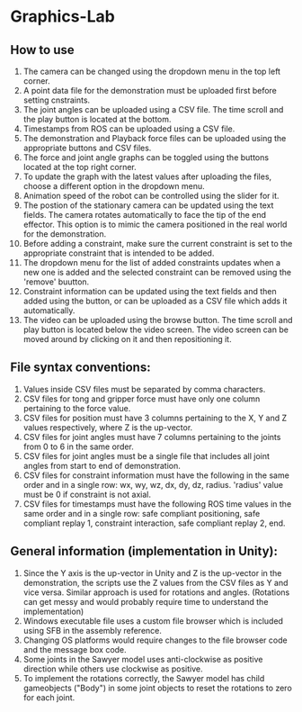 # Graphics-Lab

## How to use
1. The camera can be changed using the dropdown menu in the top left corner.
2. A point data file for the demonstration must be uploaded first before setting cnstraints.
3. The joint angles can be uploaded using a CSV file. The time scroll and the play button is located at the bottom.
4. Timestamps from ROS can be uploaded using a CSV file.
5. The demonstration and Playback force files can be uploaded using the appropriate buttons and CSV files.
6. The force and joint angle graphs can be toggled using the buttons located at the top right corner.
7. To update the graph with the latest values after uploading the files, choose a different option in the dropdown menu.
8. Animation speed of the robot can be controlled using the slider for it.
9. The postion of the stationary camera can be updated using the text fields. The camera rotates automatically to face the tip of the end effector. This option is to mimic the camera positioned in the real world for the demonstration.
10. Before adding a constraint, make sure the current constraint is set to the appropriate constraint that is intended to be added.
11. The dropdown menu for the list of added constraints updates when a new one is added and the selected constraint can be removed using the 'remove' buutton.
12. Constraint information can be updated using the text fields and then added using the button, or can be uploaded as a CSV file which adds it automatically.
13. The video can be uploaded using the browse button. The time scroll and play button is located below the video screen. The video screen can be moved around by clicking on it and then repositioning it.


## File syntax conventions:
1. Values inside CSV files must be separated by comma characters.
2. CSV files for tong and gripper force must have only one column pertaining to the force value.
3. CSV files for position must have 3 columns pertaining to the X, Y and Z values respectively, where Z is the up-vector.
4. CSV files for joint angles must have 7 columns pertaining to the joints from 0 to 6 in the same order.
5. CSV files for joint angles must be a single file that includes all joint angles from start to end of demonstration.
6. CSV files for constraint information must have the following in the same order and in a single row: wx, wy, wz, dx, dy, dz, radius. 'radius' value must be 0 if constraint is not axial.
7. CSV files for timestamps must have the following ROS time values in the same order and in a single row: safe compliant positioning, safe compliant replay 1, constraint interaction, safe compliant replay 2, end.


## General information (implementation in Unity):
1. Since the Y axis is the up-vector in Unity and Z is the up-vector in the demonstration, the scripts use the Z values from the CSV files as Y and vice versa. Similar approach is used for rotations and angles. (Rotations can get messy and would probably require time to understand the implementation)
2. Windows executable file uses a custom file browser which is included using SFB in the assembly reference.
3. Changing OS platforms would require changes to the file browser code and the message box code.
4. Some joints in the Sawyer model uses anti-clockwise as positive direction while others use clockwise as positive.
5. To implement the rotations correctly, the Sawyer model has child gameobjects ("Body") in some joint objects to reset the rotations to zero for each joint.